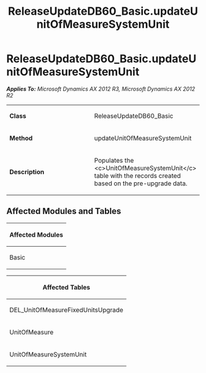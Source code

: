 ﻿---
title: ReleaseUpdateDB60_Basic.updateUnitOfMeasureSystemUnit
TOCTitle: ReleaseUpdateDB60_Basic.updateUnitOfMeasureSystemUnit
ms:assetid: 57b808a9-aa2b-8714-2563-982ef1342844
ms:mtpsurl: https://msdn.microsoft.com/en-us/library/JJ736218(v=AX.60)
ms:contentKeyID: 49708393
ms.date: 05/18/2015
mtps_version: v=AX.60
---

# ReleaseUpdateDB60\_Basic.updateUnitOfMeasureSystemUnit 


_**Applies To:** Microsoft Dynamics AX 2012 R3, Microsoft Dynamics AX 2012 R2_

<table>
<colgroup>
<col style="width: 50%" />
<col style="width: 50%" />
</colgroup>
<tbody>
<tr class="odd">
<td><p><strong>Class</strong></p></td>
<td><p>ReleaseUpdateDB60_Basic</p></td>
</tr>
<tr class="even">
<td><p><strong>Method</strong></p></td>
<td><p>updateUnitOfMeasureSystemUnit</p></td>
</tr>
<tr class="odd">
<td><p><strong>Description</strong></p></td>
<td><p>Populates the &lt;c&gt;UnitOfMeasureSystemUnit&lt;/c&gt; table with the records created based on the pre-upgrade data.</p></td>
</tr>
</tbody>
</table>


## Affected Modules and Tables

<table>
<colgroup>
<col style="width: 100%" />
</colgroup>
<thead>
<tr class="header">
<th><p>Affected Modules</p></th>
</tr>
</thead>
<tbody>
<tr class="odd">
<td><p>Basic</p></td>
</tr>
</tbody>
</table>


<table>
<colgroup>
<col style="width: 100%" />
</colgroup>
<thead>
<tr class="header">
<th><p>Affected Tables</p></th>
</tr>
</thead>
<tbody>
<tr class="odd">
<td><p>DEL_UnitOfMeasureFixedUnitsUpgrade</p></td>
</tr>
<tr class="even">
<td><p>UnitOfMeasure</p></td>
</tr>
<tr class="odd">
<td><p>UnitOfMeasureSystemUnit</p></td>
</tr>
</tbody>
</table>

  


